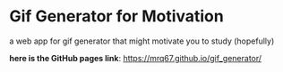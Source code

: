 # Gif Generator for Motivation 

a web app for gif generator that might motivate you to study (hopefully)

**here is the GitHub pages link**: https://mrq67.github.io/gif_generator/
